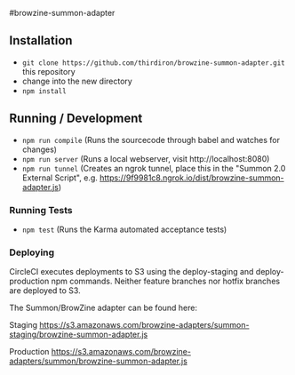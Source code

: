 #browzine-summon-adapter

## Installation

* `git clone https://github.com/thirdiron/browzine-summon-adapter.git` this repository
* change into the new directory
* `npm install`

## Running / Development

* `npm run compile` (Runs the sourcecode through babel and watches for changes)
* `npm run server` (Runs a local webserver, visit http://localhost:8080)
* `npm run tunnel` (Creates an ngrok tunnel, place this in the "Summon 2.0 External Script", e.g. https://9f9981c8.ngrok.io/dist/browzine-summon-adapter.js)

### Running Tests

* `npm test` (Runs the Karma automated acceptance tests)

### Deploying

CircleCI executes deployments to S3 using the deploy-staging and deploy-production npm commands. Neither feature branches nor hotfix branches are deployed to S3.

The Summon/BrowZine adapter can be found here:

Staging
https://s3.amazonaws.com/browzine-adapters/summon-staging/browzine-summon-adapter.js

Production
https://s3.amazonaws.com/browzine-adapters/summon/browzine-summon-adapter.js
